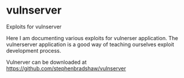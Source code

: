 # vulnserver
Exploits for vulnserver

Here I am documenting various exploits for vulnerser application.
The vulnerserver application is a good way of teaching ourselves exploit development process.

Vulnerver can be downloaded at https://github.com/stephenbradshaw/vulnserver
